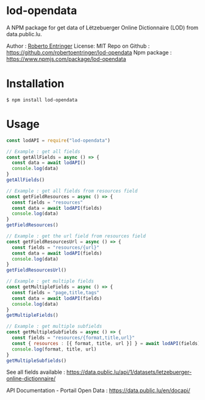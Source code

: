 # lod-opendata

A NPM package for get data of Lëtzebuerger Online Dictionnaire (LOD) from data.public.lu.

Author : [Roberto Entringer](https://robertoentringer.com)
License: MIT
Repo on Github : https://github.com/robertoentringer/lod-opendata
Npm package : https://www.npmjs.com/package/lod-opendata

# Installation

```shell
$ npm install lod-opendata
```

# Usage

```js
const lodAPI = require("lod-opendata")

// Example : get all fields
const getAllFields = async () => {
  const data = await lodAPI()
  console.log(data)
}
getAllFields()

// Example : get all fields from resources field
const getFieldResources = async () => {
  const fields = "resources"
  const data = await lodAPI(fields)
  console.log(data)
}
getFieldResources()

// Example : get the url field from resources field
const getFieldResourcesUrl = async () => {
  const fields = "resources/{url}"
  const data = await lodAPI(fields)
  console.log(data)
}
getFieldResourcesUrl()

// Example : get multiple fields
const getMultipleFields = async () => {
  const fields = "page,title,tags"
  const data = await lodAPI(fields)
  console.log(data)
}
getMultipleFields()

// Example : get multiple subfields
const getMultipleSubfields = async () => {
  const fields = "resources/{format,title,url}"
  const { resources : [{ format, title, url }] } = await lodAPI(fields)
  console.log(format, title, url)
}
getMultipleSubfields()
```

See all fields available :
https://data.public.lu/api/1/datasets/letzebuerger-online-dictionnaire/

API Documentation - Portail Open Data :
https://data.public.lu/en/docapi/
